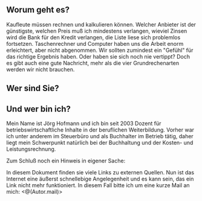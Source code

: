 ## Worum geht es?

Kaufleute müssen rechnen und kalkulieren können. Welcher Anbieter ist der günstigste, welchen Preis muß ich mindestens verlangen, wieviel Zinsen wird die Bank für den Kredit verlangen, die Liste liese sich problemlos fortsetzen. Taschenrechner und Computer haben uns die Arbeit enorm erleichtert, aber nicht abgenommen. Wir sollten zumindest ein "Gefühl" für das richtige Ergebnis haben. Oder haben sie sich noch nie vertippt? Doch es gibt auch eine gute Nachricht, mehr als die vier Grundrechenarten werden wir nicht brauchen. 

## Wer sind Sie?



## Und wer bin ich?

Mein Name ist Jörg Hofmann und ich bin seit 2003 Dozent für betriebswirtschaftliche Inhalte in der beruflichen Weiterbildung. Vorher war ich unter anderem im Steuerbüro und als Buchhalter im Betrieb tätig, daher liegt mein Schwerpunkt natürlich bei der Buchhaltung und der Kosten- und Leistungsrechnung.

Zum Schluß noch ein Hinweis in eigener Sache:

In diesem Dokument finden sie viele Links zu externen Quellen. Nun ist das Internet eine äußerst schnellebige Angelegenheit und es kann sein, das ein Link nicht mehr funktioniert. In diesem Fall bitte ich um eine kurze Mail an mich: <@(Autor.mail)>




